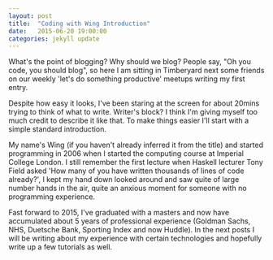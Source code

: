 ```yaml
---
layout: post
title:  "Coding with Wing Introduction"
date:   2015-06-20 19:00:00
categories: jekyll update
---
```


What's the point of blogging? Why should we blog? People say, "Oh you code, you should blog", so here I am sitting in Timberyard next some friends on our weekly 'let's do something productive' meetups writing my first entry. 

Despite how easy it looks, I've been staring at the screen for about 20mins trying to think of what to write. Writer's block? I think I'm giving myself too much credit to describe it like that. To make things easier I'll start with a simple standard introduction. 

My name's Wing (if you haven't already inferred it from the title) and started programming in 2006 when I started the computing course at Imperial College London. I still remember the first lecture when Haskell lecturer Tony Field asked 'How many of you have written thousands of lines of code already?', I kept my hand down looked around and saw quite of large number hands in the air, quite an anxious moment for someone with no programming experience. 

Fast forward to 2015, I've graduated with a masters and now have accumulated about 5 years of professional experience (Goldman Sachs, NHS, Duetsche Bank, Sporting Index and now Huddle). In the next posts I will be writing about my experience with certain technologies and hopefully write up a few tutorials as well. 